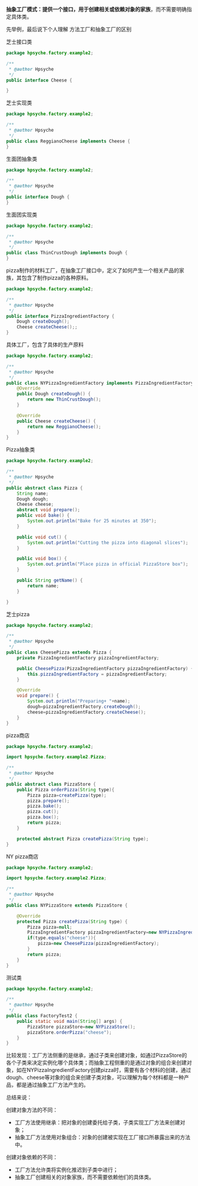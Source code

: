 **抽象工厂模式：**提供一个接口，用于创建相关或依赖**对象的家族**，而不需要明确指定具体类。

先举例，最后说下个人理解  方法工厂和抽象工厂的区别

芝士接口类

```java
package hpsyche.factory.example2;

/**
 * @author Hpsyche
 */
public interface Cheese {

}

```

芝士实现类

```java
package hpsyche.factory.example2;

/**
 * @author Hpsyche
 */
public class ReggianoCheese implements Cheese {
}
```

生面团抽象类

```java
package hpsyche.factory.example2;

/**
 * @author Hpsyche
 */
public interface Dough {
}

```

生面团实现类

```java
package hpsyche.factory.example2;

/**
 * @author Hpsyche
 */
public class ThinCrustDough implements Dough {
}

```

pizza制作的材料工厂，在抽象工厂接口中，定义了如何产生一个相关产品的家族，其包含了制作pizza的各种原料。

```java
package hpsyche.factory.example2;

/**
 * @author Hpsyche
 */
public interface PizzaIngredientFactory {
    Dough createDough();
    Cheese createCheese();;
}

```

具体工厂，包含了具体的生产原料

```java
package hpsyche.factory.example2;

/**
 * @author Hpsyche
 */
public class NYPizzaIngredientFactory implements PizzaIngredientFactory {
    @Override
    public Dough createDough() {
        return new ThinCrustDough();
    }

    @Override
    public Cheese createCheese() {
        return new ReggianoCheese();
    }
}

```

Pizza抽象类

```java
package hpsyche.factory.example2;

/**
 * @author Hpsyche
 */
public abstract class Pizza {
    String name;
    Dough dough;
    Cheese cheese;
    abstract void prepare();
    public void bake() {
        System.out.println("Bake for 25 minutes at 350");
    }

    public void cut() {
        System.out.println("Cutting the pizza into diagonal slices");
    }

    public void box() {
        System.out.println("Place pizza in official PizzaStore box");
    }

    public String getName() {
        return name;
    }

}

```

芝士pizza

```java
package hpsyche.factory.example2;

/**
 * @author Hpsyche
 */
public class CheesePizza extends Pizza {
    private PizzaIngredientFactory pizzaIngredientFactory;

    public CheesePizza(PizzaIngredientFactory pizzaIngredientFactory) {
        this.pizzaIngredientFactory = pizzaIngredientFactory;
    }

    @Override
    void prepare() {
        System.out.println("Preparing+ "+name);
        dough=pizzaIngredientFactory.createDough();
        cheese=pizzaIngredientFactory.createCheese();
    }
}

```

pizza商店

```java
package hpsyche.factory.example2;

import hpsyche.factory.example2.Pizza;

/**
 * @author Hpsyche
 */
public abstract class PizzaStore {
    public Pizza orderPizza(String type){
        Pizza pizza=createPizza(type);
        pizza.prepare();
        pizza.bake();
        pizza.cut();
        pizza.box();
        return pizza;
    }

    protected abstract Pizza createPizza(String type);
}

```

NY pizza商店

```java
package hpsyche.factory.example2;

import hpsyche.factory.example2.Pizza;

/**
 * @author Hpsyche
 */
public class NYPizzaStore extends PizzaStore {

    @Override
    protected Pizza createPizza(String type) {
        Pizza pizza=null;
        PizzaIngredientFactory pizzaIngredientFactory=new NYPizzaIngredientFactory();
        if(type.equals("cheese")){
            pizza=new CheesePizza(pizzaIngredientFactory);
        }
        return pizza;
    }
}

```

测试类

```java
package hpsyche.factory.example2;

/**
 * @author Hpsyche
 */
public class FactoryTest2 {
    public static void main(String[] args) {
        PizzaStore pizzaStore=new NYPizzaStore();
        pizzaStore.orderPizza("cheese");
    }
}

```

比较发现：工厂方法侧重的是继承，通过子类来创建对象，如通过PizzaStore的各个子类来决定实例化哪个具体类；而抽象工程侧重的是通过对象的组合来创建对象，如在NYPizzaIngredientFactory创建pizza时，需要有各个材料的创建，通过dough、cheese等对象的组合来创建子类对象，可以理解为每个材料都是一种产品，都是通过抽象工厂方法产生的。

总结来说：

创建对象方法的不同：

* 工厂方法使用继承：把对象的创建委托给子类，子类实现工厂方法来创建对象；
* 抽象工厂方法使用对象组合：对象的创建被实现在工厂接口所暴露出来的方法中。

创建对象依赖的不同：

* 工厂方法允许类将实例化推迟到子类中进行；
* 抽象工厂创建相关的对象家族，而不需要依赖他们的具体类。

